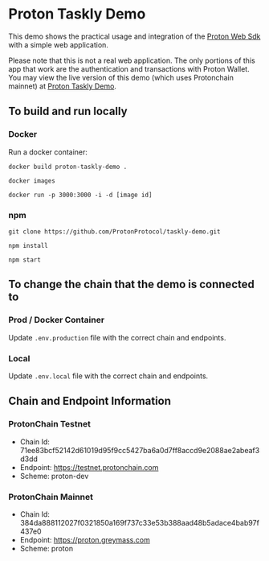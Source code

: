 # Proton Taskly Demo
This demo shows the practical usage and integration of the [Proton Web Sdk](https://www.npmjs.com/package/@protonprotocol/proton-web-sdk) with a simple web application. 

Please note that this is not a real web application. The only portions of this app that work are the authentication and transactions with Proton Wallet. You may view the live version of this demo (which uses Protonchain mainnet) at [Proton Taskly Demo](https://protondemos.com).

## To build and run locally

### Docker

Run a docker container:

```
docker build proton-taskly-demo .

docker images

docker run -p 3000:3000 -i -d [image id]
```

### npm

```
git clone https://github.com/ProtonProtocol/taskly-demo.git

npm install

npm start
```

## To change the chain that the demo is connected to

### Prod / Docker Container

Update `.env.production` file with the correct chain and endpoints.

### Local

Update `.env.local` file with the correct chain and endpoints.

## Chain and Endpoint Information

### ProtonChain Testnet

- Chain Id: 71ee83bcf52142d61019d95f9cc5427ba6a0d7ff8accd9e2088ae2abeaf3d3dd
- Endpoint: https://testnet.protonchain.com
- Scheme: proton-dev


### ProtonChain Mainnet

- Chain Id: 384da888112027f0321850a169f737c33e53b388aad48b5adace4bab97f437e0
- Endpoint: https://proton.greymass.com
- Scheme: proton
